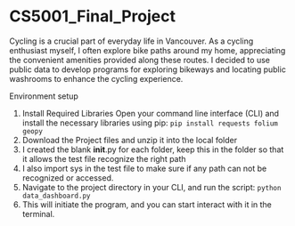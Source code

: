 # CS5001_Final_Project
Cycling is a crucial part of everyday life in Vancouver. As a cycling enthusiast myself, I often explore bike paths around my home, appreciating the convenient amenities provided along these routes. I decided to use public data to develop programs for exploring bikeways and locating public washrooms to enhance the cycling experience.

Environment setup
1.	Install Required Libraries
Open your command line interface (CLI) and install the necessary libraries using pip:
```pip install requests folium geopy```
2.	Download the Project files and unzip it into the local folder
3.	I created the blank __init__.py for each folder, keep this in the folder so that it allows the test file recognize the right path
4.	I also import sys in the test file to make sure if any path can not be recognized or accessed.
5.	Navigate to the project directory in your CLI, and run the script:
```python data_dashboard.py```
6.	This will initiate the program, and you can start interact with it in the terminal.

